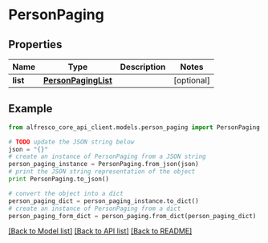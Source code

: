 # PersonPaging


## Properties
Name | Type | Description | Notes
------------ | ------------- | ------------- | -------------
**list** | [**PersonPagingList**](PersonPagingList.md) |  | [optional] 

## Example

```python
from alfresco_core_api_client.models.person_paging import PersonPaging

# TODO update the JSON string below
json = "{}"
# create an instance of PersonPaging from a JSON string
person_paging_instance = PersonPaging.from_json(json)
# print the JSON string representation of the object
print PersonPaging.to_json()

# convert the object into a dict
person_paging_dict = person_paging_instance.to_dict()
# create an instance of PersonPaging from a dict
person_paging_form_dict = person_paging.from_dict(person_paging_dict)
```
[[Back to Model list]](../README.md#documentation-for-models) [[Back to API list]](../README.md#documentation-for-api-endpoints) [[Back to README]](../README.md)


